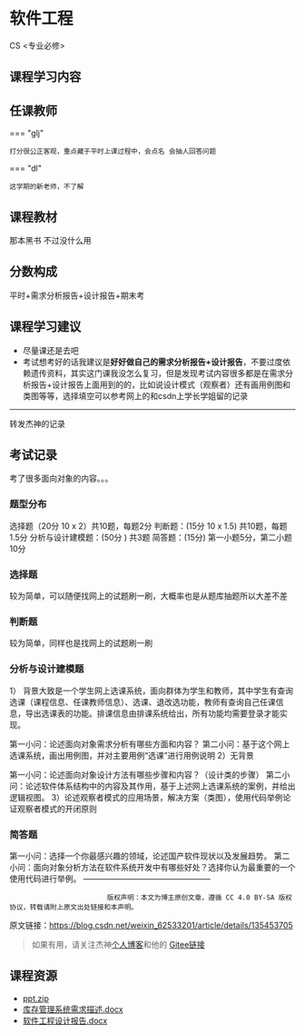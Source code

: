 # 软件工程 
<div class="badges">
<span class="badge cs-badge">CS <专业必修></span>
</div>


## 课程学习内容



## 任课教师

=== "glj"

    打分很公正客观，重点藏于平时上课过程中，会点名 会抽人回答问题
=== "dl"

    这学期的新老师，不了解

## 课程教材

那本黑书 不过没什么用

## 分数构成

平时+需求分析报告+设计报告+期末考

## 课程学习建议

+ 尽量课还是去吧
+ 考试想考好的话我建议是**好好做自己的需求分析报告+设计报告**，不要过度依赖遗传资料，其实这门课我没怎么复习，但是发现考试内容很多都是在需求分析报告+设计报告上面用到的的，比如说设计模式（观察者）还有画用例图和类图等等，选择填空可以参考网上的和csdn上学长学姐留的记录

---

转发杰神的记录

## 考试记录

考了很多面向对象的内容。。。

### 题型分布

选择题（20分 10 x 2）共10题，每题2分
判断题：(15分 10 x 1.5) 共10题，每题1.5分
分析与设计建模题：(50分 ) 共3题
简答题：(15分) 第一小题5分，第二小题10分

### 选择题

较为简单，可以随便找网上的试题刷一刷，大概率也是从题库抽题所以大差不差

### 判断题

较为简单，同样也是找网上的试题刷一刷

### 分析与设计建模题

1） 背景大致是一个学生网上选课系统，面向群体为学生和教师，其中学生有查询选课（课程信息、任课教师信息）、选课、退改选功能，教师有查询自己任课信息，导出选课表的功能。排课信息由排课系统给出，所有功能均需要登录才能实现。

第一小问：论述面向对象需求分析有哪些方面和内容？
第二小问：基于这个网上选课系统，画出用例图，并对主要用例“选课”进行用例说明
2）无背景

第一小问：论述面向对象设计方法有哪些步骤和内容？（设计类的步骤）
第二小问：论述软件体系结构中的内容及其作用，基于上述网上选课系统的案例，并给出逻辑视图。
3）论述观察者模式的应用场景，解决方案（类图），使用代码举例论证观察者模式的开闭原则

### 简答题

第一小问：选择一个你最感兴趣的领域，论述国产软件现状以及发展趋势。
第二小问：面向对象分析方法在软件系统开发中有哪些好处？选择你认为最重要的一个使用代码进行举例。
————————————————

                            版权声明：本文为博主原创文章，遵循 CC 4.0 BY-SA 版权协议，转载请附上原文出处链接和本声明。

原文链接：https://blog.csdn.net/weixin_62533201/article/details/135453705

>  如果有用，请关注杰神[个人博客](https://blog.csdn.net/weixin_62533201)和他的 [Gitee链接](https://gitee.com/ricejson)
>

## 课程资源

+ [ppt.zip](https://1drv.ms/u/s!AtocDSkaQMHclXm_6W8Ja5yc0-Om?e=VV0gVF)
+ [库存管理系统需求描述.docx](https://1drv.ms/w/s!AtocDSkaQMHclXIJSDQaOPk52fLt?e=j5wMJR)
+ [软件工程设计报告.docx](https://1drv.ms/w/s!AtocDSkaQMHclXFNwN4EtfqbI3V1?e=TZt2pY) 

